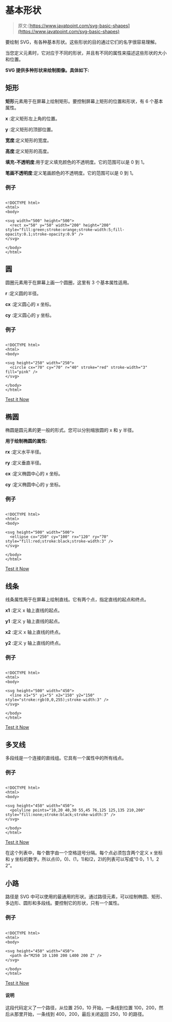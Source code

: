 # 基本形状

> 原文:[https://www.javatpoint.com/svg-basic-shapes](https://www.javatpoint.com/svg-basic-shapes)

要绘制 SVG，有各种基本形状。这些形状的目的通过它们的名字很容易理解。

当您定义元素时，它对应于不同的形状，并且有不同的属性来描述这些形状的大小和位置。

**SVG 提供多种形状来绘制图像。具体如下:**

## 矩形

**矩形**元素用于在屏幕上绘制矩形。要控制屏幕上矩形的位置和形状，有 6 个基本属性。

**x** :定义矩形左上角的位置。

**y** :定义矩形的顶部位置。

**宽度**:定义矩形的宽度。

**高度**:定义矩形的高度。

**填充-不透明度**:用于定义填充颜色的不透明度。它的范围可以是 0 到 1。

**笔画不透明度**:定义笔画颜色的不透明度。它的范围可以是 0 到 1。

### 例子

```

<!DOCTYPE html>
<html>
<body>

<svg width="500" height="500">
  <rect x="50" y="50" width="200" height="200" style="fill:green;stroke:orange;stroke-width:5;fill-opacity:0.1;stroke-opacity:0.9" />
</svg>

</body>
</html>

```

## 圆

圆圈元素用于在屏幕上画一个圆圈，这里有 3 个基本属性适用。

**r** :定义圆的半径。

**cx** :定义圆心的 x 坐标。

**cy** :定义圆心的 y 坐标。

### 例子

```

<!DOCTYPE html>
<html>
<body>

<svg height="250" width="250">
  <circle cx="70" cy="70" r="40" stroke="red" stroke-width="3" fill="pink" />
</svg> 

</body>
</html>

```

[Test it Now](https://www.javatpoint.com/oprweb/test.jsp?filename=svgbasicshapes1)

## 椭圆

椭圆是圆元素的更一般的形式。您可以分别缩放圆的 x 和 y 半径。

**用于绘制椭圆的属性:**

**rx** :定义水平半径。

**ry** :定义垂直半径。

**cx** :定义椭圆中心的 x 坐标。

**cy** :定义椭圆中心的 y 坐标。

### 例子

```

<!DOCTYPE html>
<html>
<body>

<svg height="500" width="500">
  <ellipse cx="250" cy="100" rx="120" ry="70" style="fill:red;stroke:black;stroke-width:3" />
</svg>

</body>
</html>

```

[Test it Now](https://www.javatpoint.com/oprweb/test.jsp?filename=svgbasicshapes2)

## 线条

线条属性用于在屏幕上绘制直线。它有两个点，指定直线的起点和终点。

**x1** :定义 x 轴上直线的起点。

**y1** :定义 y 轴上直线的起点。

**x2** :定义 x 轴上直线的终点。

**y2** :定义 y 轴上直线的终点。

### 例子

```

<!DOCTYPE html>
<html>
<body>

<svg height="500" width="450">
  <line x1="5" y1="5" x2="150" y2="150" style="stroke:rgb(0,0,255);stroke-width:3" />
</svg>

</body>
</html>

```

[Test it Now](https://www.javatpoint.com/oprweb/test.jsp?filename=svgbasicshapes3)

## 多叉线

多段线是一个连接的直线组。它具有一个属性中的所有线点。

### 例子

```

<!DOCTYPE html>
<html>
<body>

<svg height="450" width="450">
  <polyline points="10,20 40,30 55,45 76,125 125,135 210,200" style="fill:none;stroke:black;stroke-width:3" />
</svg>

</body>
</html>

```

[Test it Now](https://www.javatpoint.com/oprweb/test.jsp?filename=svgbasicshapes4)

在这个列表中，每个数字由一个空格逗号分隔。每个点必须包含两个定义 x 坐标和 y 坐标的数字。所以点(0，0)、(1，1)和(2，2)的列表可以写成“0 0，1 1，2 2”。

## 小路

路径是 SVG 中可以使用的最通用的形状。通过路径元素，可以绘制椭圆、矩形、多边形、圆形和多段线。要控制它的形状，只有一个属性。

### 例子

```

<!DOCTYPE html>
<html>
<body>

<svg height="450" width="450">
  <path d="M250 10 L100 200 L400 200 Z" />
</svg>

</body>
</html>

```

[Test it Now](https://www.javatpoint.com/oprweb/test.jsp?filename=svgbasicshapes5)

#### 说明

这段代码定义了一个路径，从位置 250，10 开始，一条线到位置 100，200，然后从那里开始，一条线到 400，200，最后关闭返回 250，10 的路径。